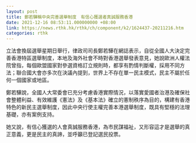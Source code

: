 ```yaml
---
layout: post
title: 鄭若驊稱中央完善選舉制度　有信心獲選者真誠服務香港
date: 2021-12-16 08:53:11.000000000 +08:00
link: https://news.rthk.hk/rthk/ch/component/k2/1624437-20211216.htm
categories: rthk
---
```


立法會換屆選舉星期日舉行，律政司司長鄭若驊在網誌表示，自從全國人大決定完善香港特區選舉制度，本地及海外社會不時對香港選舉發表意見，她說歐洲人權法院曾指，每個歐盟國家對參選資格訂立規則時，都享有酌情判斷權，採用不同方法；聯合國大會亦多次在決議內提到，世界上不存在單一民主模式，民主不屬於任何一個國家或地區。

鄭若驊說，全國人大常委會已充分考慮香港實際情況，以落實愛國者治港及確保社會整體利益、有效維護《憲法》及《基本法》確立的憲制秩序為目的，構建有香港特色的新民主選舉制度，因此中央行使主權完善本港選舉制度，既具有堅穩的法理基礎，亦有案例支持。

她又說，有信心獲選的人會真誠服務香港，為市民謀福祉，又形容這才是選舉的真正意義，更是民主的真諦，並呼籲已登記選民投票。

